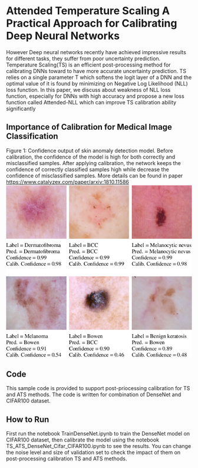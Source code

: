 # Attended Temperature Scaling A Practical Approach for Calibrating Deep Neural Networks

However Deep neural networks recently have achieved impressive results for different tasks, they suffer from poor uncertainty prediction. Temperature Scaling(TS) is an efficient post-processing method for calibrating DNNs toward to have more accurate uncertainty prediction. TS relies on a single parameter T which softens the logit layer of a DNN and the optimal value of it is found by minimizing on Negative Log Likelihood (NLL) loss function. In this paper, we discuss about weakness of NLL loss function, especially for DNNs with high accuracy and propose a new loss function called Attended-NLL which can improve TS calibration ability significantly


## Importance of Calibration for Medical Image Classification 
Figure 1: Confidence output of skin anomaly detection model. Before calibration, the confidence of the model is high for both correctly and misclassified samples. After applying calibration, the network keeps the confidence of correctly classified samples high while decrease the confidence of misclassified samples.
More details can be found in paper https://www.catalyzex.com/paper/arxiv:1810.11586
![alt text](1-Figure1-1.png)



## Code
This sample code is provided to support post-priocessing calibration for TS and ATS methods. The code is written for combination of DenseNet and CIFAR100 dataset.

## How to Run
First run the notebook TrainDenseNet.ipynb to train the DenseNet model on CIFAR100 dataset, then calibrate the model using the notebook TS_ATS_DenseNet_Cifar_CIFAR100.ipynb to see the results. You can change the noise level and size of validation set to check the impact of them on post-processing calibration TS and ATS methods.


